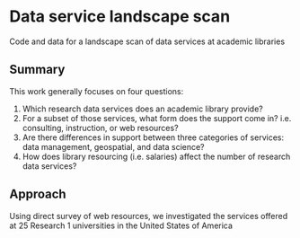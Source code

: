 # Data service landscape scan

Code and data for a landscape scan of data services at academic libraries

## Summary

This work generally focuses on four questions:

1. Which research data services does an academic library provide?
2. For a subset of those services, what form does the support come in? i.e.
consulting, instruction, or web resources?
3. Are there differences in support between three categories of services: data 
management, geospatial, and data science?
3. How does library resourcing (i.e. salaries) affect the number of research 
data services?

## Approach

Using direct survey of web resources, we investigated the services offered at 
25 Research 1 universities in the United States of America

